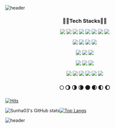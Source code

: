 ![header](https://capsule-render.vercel.app/api?type=waving&color=8DB4ED&height=250&section=header&text=Sunha's%20Github&animation=twinkling&fontColor=FFFFFF&fontSize=60)



<h3 align="center">🐻‍❄️Tech Stacks🐻‍❄️</h3>
<p align="center">
	<img src="https://img.shields.io/badge/Golang-00ADD8?style=flat&logo=Go&logoColor=white"/></a>
	<img src="https://img.shields.io/badge/Java-007396?style=flat&logo=Java&logoColor=white"/></a>
	<img src="https://img.shields.io/badge/Spring-6DB33F?style=flat&logo=Spring&logoColor=white"/></a>
	<img src="https://img.shields.io/badge/Android-3DDC84?style=flat&logo=Android&logoColor=white"/></a>
	<img src="https://img.shields.io/badge/Kotlin-7F52FF?style=flat&logo=Kotlin&logoColor=white"/></a>
	<img src="https://img.shields.io/badge/C++-00599C?style=flat&logo=C%2B%2B&logoColor=white"/></a>
	<img src="https://img.shields.io/badge/C Sharp-239120?style=flat&logo=CSharp&logoColor=white"/></a>
	<img src="https://img.shields.io/badge/C-A8B9CC?style=flat&logo=C&logoColor=white"/></a>
</p>
<p align="center">
	<img src="https://img.shields.io/badge/JavaScript-F7DF1E?style=flat&logo=JavaScript&logoColor=white"/></a>
	<img src="https://img.shields.io/badge/jQuery-0769AD?style=flat&logo=jQuery&logoColor=white"/></a>
	<img src="https://img.shields.io/badge/HTML-E34F26?style=flat&logo=HTML5&logoColor=white"/></a>
	<img src="https://img.shields.io/badge/CSS-1572B6?style=flat&logo=CSS3&logoColor=white"/></a>
</p>
<p align="center">
	<img src="https://img.shields.io/badge/MySQL-4479A1?style=flat&logo=MySQL&logoColor=white"/></a>
	<img src="https://img.shields.io/badge/MariaDB-003545?style=flat&logo=MariaDB&logoColor=white"/></a>
	<img src="https://img.shields.io/badge/Firebase-FFCA28?style=flat&logo=Firebase&logoColor=white"/></a>
</p>
<p align="center">
	<img src="https://img.shields.io/badge/Amazon AWS-232F3E?style=flat&logo=AmazonAWS&logoColor=white"/></a>
	<img src="https://img.shields.io/badge/Docker-2496ED?style=flat&logo=Docker&logoColor=white"/></a>
	<img src="https://img.shields.io/badge/Kubernetes-326CE5?style=flat&logo=Kubernetes&logoColor=white"/></a>
</p>
<p align="center">
	<img src="https://img.shields.io/badge/Github-181717?style=flat&logo=Github&logoColor=white"/></a>
	<img src="https://img.shields.io/badge/Gitlab-FCA121?style=flat&logo=Gitlab&logoColor=white"/></a>
	<img src="https://img.shields.io/badge/Confluence-172B4D?style=flat&logo=Confluence&logoColor=white"/></a>
	<img src="https://img.shields.io/badge/Jira-0052CC?style=flat&logo=Jira&logoColor=white"/></a>
	<img src="https://img.shields.io/badge/Jenkins-D24939?style=flat&logo=Jenkins&logoColor=white"/></a>
	<img src="https://img.shields.io/badge/SonarQube-4E9BCD?style=flat&logo=SonarQube&logoColor=white"/></a>
</p>
<h3 align="center">🌕 🌖 🌗 🌘 🌑 🌒 🌓 🌔</h3>



[![Hits](https://hits.seeyoufarm.com/api/count/incr/badge.svg?url=https%3A%2F%2Fgithub.com%2FSunha03%2Fhit-counter&count_bg=%2385B0DB&title_bg=%23555555&icon=github.svg&icon_color=%23FFFFFF&title=hits&edge_flat=false)](https://hits.seeyoufarm.com)

<p align="center">
  <a href="https://hits.seeyoufarm.com/api/count/incr/badge.svg?url=https%3A%2F%2Fgithub.com%2FSunha03%2Fhit-counter&count_bg=%2385B0DB&title_bg=%23555555&icon=github.svg&icon_color=%23FFFFFF&title=hits&edge_flat=false"/></a>
</p>

![Sunha03's GitHub stats](https://github-readme-stats.vercel.app/api?username=Sunha&show_icons=true&theme=discord_old_blurple)[![Top Langs](https://github-readme-stats.vercel.app/api/top-langs/?username=Sunha03&layout=compact&theme=dracula)](https://github.com/metleeha)

![header](https://capsule-render.vercel.app/api?type=waving&color=8DB4ED&height=200&section=footer&animation=twinkling)
